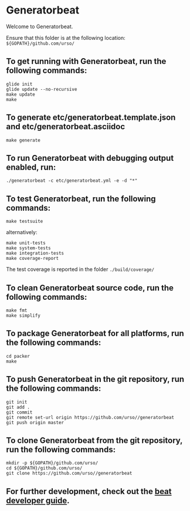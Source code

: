 # Generatorbeat

 Welcome to Generatorbeat.

Ensure that this folder is at the following location:
`${GOPATH}/github.com/urso/`

## To get running with Generatorbeat, run the following commands:

```
glide init
glide update --no-recursive
make update
make
```


## To generate etc/generatorbeat.template.json and etc/generatorbeat.asciidoc

```
make generate
```

## To run Generatorbeat with debugging output enabled, run:

```
./generatorbeat -c etc/generatorbeat.yml -e -d "*"
```

## To test Generatorbeat, run the following commands:

```
make testsuite
```

alternatively:
```
make unit-tests
make system-tests
make integration-tests
make coverage-report
```


The test coverage is reported in the folder `./build/coverage/`

## To clean  Generatorbeat source code, run the following commands:

```
make fmt
make simplify
```

## To package Generatorbeat for all platforms, run the following commands:

```
cd packer
make
```


## To push Generatorbeat in the git repository, run the following commands:

```
git init
git add .
git commit
git remote set-url origin https://github.com/urso//generatorbeat
git push origin master
```

## To clone Generatorbeat from the git repository, run the following commands:

```
mkdir -p ${GOPATH}/github.com/urso/
cd ${GOPATH}/github.com/urso/
git clone https://github.com/urso//generatorbeat
```


## For further development, check out the [beat developer guide](https://www.elastic.co/guide/en/beats/libbeat/current/new-beat.html).

